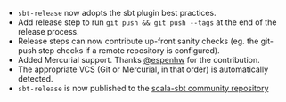 * `sbt-release` now adopts the sbt plugin best practices.
* Add release step to run `git push && git push --tags` at the end of the release process.
* Release steps can now contribute up-front sanity checks (eg. the git-push step checks if a remote repository is configured).
* Added Mercurial support. Thanks [@espenhw](https://github.com/espenhw) for the contribution.
* The appropriate VCS (Git or Mercurial, in that order) is automatically detected.
* `sbt-release` is now published to the [scala-sbt community repository](http://scalasbt.artifactoryonline.com)